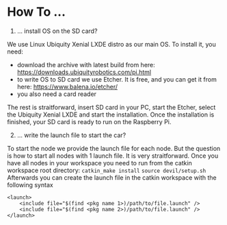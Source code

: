 # How To ...

1. ... install OS on the SD card?

We use Linux Ubiquity Xenial LXDE distro as our main OS. To install it, you need:
 - download the archive with latest build from here: https://downloads.ubiquityrobotics.com/pi.html
 - to write OS to SD card we use Etcher. It is free, and you can get it from here: https://www.balena.io/etcher/
 - you also need a card reader

The rest is straitforward, insert SD card in your PC, start the Etcher, select the Ubiquity Xenial LXDE and start the installation.
Once the installation is finished, your SD card is ready to run on the Raspberry Pi.

2. ... write the launch file to start the car?

To start the node we provide the launch file for each node. But the question is how to start all nodes with 1 launch file.
It is very straitforward. Once you have all nodes in your workspace you need to run from the catkin workspace root directory: 
```catkin_make install```
```source devil/setup.sh```
Afterwards you can create the launch file in the catkin workspace with the following syntax
```
<launch>
	<include file="$(find <pkg name 1>)/path/to/file.launch" />
	<include file="$(find <pkg name 2>)/path/to/file.launch" />
</launch>
```
